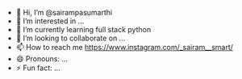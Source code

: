 - 👋 Hi, I’m @sairampasumarthi
- 👀 I’m interested in ...
- 🌱 I’m currently learning full stack python
- 💞️ I’m looking to collaborate on ...
- 📫 How to reach me https://www.instagram.com/_sairam__smart/
- 😄 Pronouns: ...
- ⚡ Fun fact: ...

<!---
sairampasumarthi/sairampasumarthi is a ✨ special ✨ repository because its `README.md` (this file) appears on your GitHub profile.
You can click the Preview link to take a look at your changes.
--->
